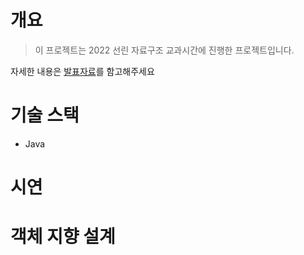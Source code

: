 # 개요
> 이 프로젝트는 2022 선린 자료구조 교과시간에 진행한 프로젝트입니다.

자세한 내용은 [발표자료](https://drive.google.com/file/d/1OiGBiA-CBR-pkCk_im2QG75xILhTpE_p/view?usp=sharing)를 함고해주세요

# 기술 스택
- Java

# 시연

# 객체 지향 설계
